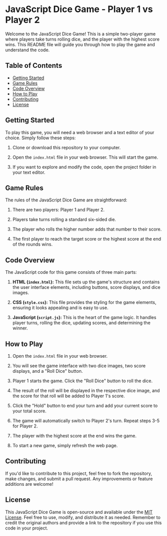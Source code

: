 # JavaScript Dice Game - Player 1 vs Player 2

Welcome to the JavaScript Dice Game! This is a simple two-player game where players take turns rolling dice, and the player with the highest score wins. This README file will guide you through how to play the game and understand the code.

## Table of Contents

- [Getting Started](#getting-started)
- [Game Rules](#game-rules)
- [Code Overview](#code-overview)
- [How to Play](#how-to-play)
- [Contributing](#contributing)
- [License](#license)

## Getting Started

To play this game, you will need a web browser and a text editor of your choice. Simply follow these steps:

1. Clone or download this repository to your computer.

2. Open the `index.html` file in your web browser. This will start the game.

3. If you want to explore and modify the code, open the project folder in your text editor.

## Game Rules

The rules of the JavaScript Dice Game are straightforward:

1. There are two players: Player 1 and Player 2.

2. Players take turns rolling a standard six-sided die.

3. The player who rolls the higher number adds that number to their score.

4. The first player to reach the target score or the highest score at the end of the rounds wins.

## Code Overview

The JavaScript code for this game consists of three main parts:

1. **HTML (`index.html`):** This file sets up the game's structure and contains the user interface elements, including buttons, score displays, and dice images.

2. **CSS (`style.css`):** This file provides the styling for the game elements, ensuring it looks appealing and is easy to use.

3. **JavaScript (`script.js`):** This is the heart of the game logic. It handles player turns, rolling the dice, updating scores, and determining the winner.

## How to Play

1. Open the `index.html` file in your web browser.

2. You will see the game interface with two dice images, two score displays, and a "Roll Dice" button.

3. Player 1 starts the game. Click the "Roll Dice" button to roll the dice.

4. The result of the roll will be displayed in the respective dice image, and the score for that roll will be added to Player 1's score.

5. Click the "Hold" button to end your turn and add your current score to your total score.

6. The game will automatically switch to Player 2's turn. Repeat steps 3-5 for Player 2.

7. The player with the highest score at the end wins the game.

8. To start a new game, simply refresh the web page.

## Contributing

If you'd like to contribute to this project, feel free to fork the repository, make changes, and submit a pull request. Any improvements or feature additions are welcome!

## License

This JavaScript Dice Game is open-source and available under the [MIT License](LICENSE). Feel free to use, modify, and distribute it as needed. Remember to credit the original authors and provide a link to the repository if you use this code in your project.